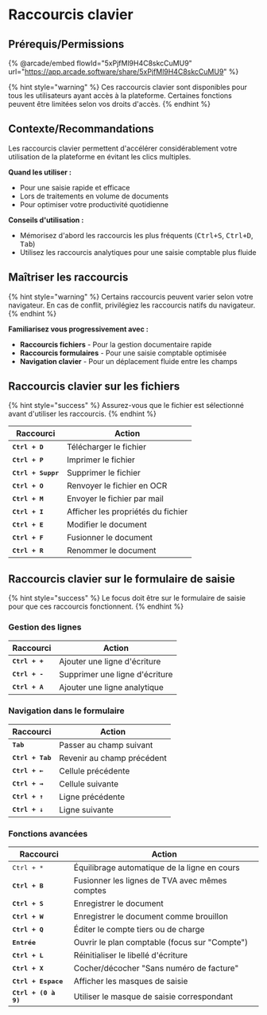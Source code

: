 # Raccourcis clavier

## Prérequis/Permissions

{% @arcade/embed flowId="5xPjfMl9H4C8skcCuMU9" url="https://app.arcade.software/share/5xPjfMl9H4C8skcCuMU9" %}

{% hint style="warning" %}
Ces raccourcis clavier sont disponibles pour tous les utilisateurs ayant accès à la plateforme. Certaines fonctions peuvent être limitées selon vos droits d'accès.
{% endhint %}

## Contexte/Recommandations

Les raccourcis clavier permettent d'accélérer considérablement votre utilisation de la plateforme en évitant les clics multiples.

**Quand les utiliser :**

* Pour une saisie rapide et efficace
* Lors de traitements en volume de documents
* Pour optimiser votre productivité quotidienne

**Conseils d'utilisation :**

* Mémorisez d'abord les raccourcis les plus fréquents (<kbd>Ctrl+S</kbd>, <kbd>Ctrl+D</kbd>, <kbd>Tab</kbd>)
* Utilisez les raccourcis analytiques pour une saisie comptable plus fluide

## Maîtriser les raccourcis

{% hint style="warning" %}
Certains raccourcis peuvent varier selon votre navigateur. En cas de conflit, privilégiez les raccourcis natifs du navigateur.
{% endhint %}

**Familiarisez vous progressivement avec :**

* **Raccourcis fichiers** - Pour la gestion documentaire rapide
* **Raccourcis formulaires** - Pour une saisie comptable optimisée
* **Navigation clavier** - Pour un déplacement fluide entre les champs

## Raccourcis clavier sur les fichiers

{% hint style="success" %}
Assurez-vous que le fichier est sélectionné avant d'utiliser les raccourcis.
{% endhint %}

| Raccourci                   | Action                             |
| --------------------------- | ---------------------------------- |
| <kbd>**Ctrl + D**</kbd>     | Télécharger le fichier             |
| <kbd>**Ctrl + P**</kbd>     | Imprimer le fichier                |
| <kbd>**Ctrl + Suppr**</kbd> | Supprimer le fichier               |
| <kbd>**Ctrl + O**</kbd>     | Renvoyer le fichier en OCR         |
| <kbd>**Ctrl + M**</kbd>     | Envoyer le fichier par mail        |
| <kbd>**Ctrl + I**</kbd>     | Afficher les propriétés du fichier |
| <kbd>**Ctrl + E**</kbd>     | Modifier le document               |
| <kbd>**Ctrl + F**</kbd>     | Fusionner le document              |
| <kbd>**Ctrl + R**</kbd>     | Renommer le document               |

## Raccourcis clavier sur le formulaire de saisie

{% hint style="success" %}
Le focus doit être sur le formulaire de saisie pour que ces raccourcis fonctionnent.
{% endhint %}

### Gestion des lignes

| Raccourci               | Action                         |
| ----------------------- | ------------------------------ |
| <kbd>**Ctrl + +**</kbd> | Ajouter une ligne d'écriture   |
| <kbd>**Ctrl + -**</kbd> | Supprimer une ligne d'écriture |
| <kbd>**Ctrl + A**</kbd> | Ajouter une ligne analytique   |

### Navigation dans le formulaire

| Raccourci                 | Action                     |
| ------------------------- | -------------------------- |
| <kbd>**Tab**</kbd>        | Passer au champ suivant    |
| <kbd>**Ctrl + Tab**</kbd> | Revenir au champ précédent |
| <kbd>**Ctrl + ←**</kbd>   | Cellule précédente         |
| <kbd>**Ctrl + →**</kbd>   | Cellule suivante           |
| <kbd>**Ctrl + ↑**</kbd>   | Ligne précédente           |
| <kbd>**Ctrl + ↓**</kbd>   | Ligne suivante             |

### Fonctions avancées

| Raccourci                     | Action                                         |
| ----------------------------- | ---------------------------------------------- |
| <kbd>Ctrl + \*</kbd>          | Équilibrage automatique de la ligne en cours   |
| <kbd>**Ctrl + B**</kbd>       | Fusionner les lignes de TVA avec mêmes comptes |
| <kbd>**Ctrl + S**</kbd>       | Enregistrer le document                        |
| <kbd>**Ctrl + W**</kbd>       | Enregistrer le document comme brouillon        |
| <kbd>**Ctrl + Q**</kbd>       | Éditer le compte tiers ou de charge            |
| <kbd>**Entrée**</kbd>         | Ouvrir le plan comptable (focus sur "Compte")  |
| <kbd>**Ctrl + L**</kbd>       | Réinitialiser le libellé d'écriture            |
| <kbd>**Ctrl + X**</kbd>       | Cocher/décocher "Sans numéro de facture"       |
| <kbd>**Ctrl + Espace**</kbd>  | Afficher les masques de saisie                 |
| <kbd>**Ctrl + (0 à 9)**</kbd> | Utiliser le masque de saisie correspondant     |
